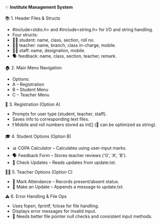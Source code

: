 

✨ <b>Institute Management System</b><br><br>
📚 1. Header Files & Structs
- #include<stdio.h> and #include<string.h> for I/O and string handling.
- Four structs:
- 👩‍🎓 student: name, class, section, roll no.
- 👨‍🏫 teacher: name, branch, class in-charge, mobile.
- 🧑‍💼 staff: name, designation, mobile.
- 🗣️ feedback: name, class, section, teacher, remark.

🏠 2. Main Menu Navigation
- Options:
- A – Registration
- B – Student Menu
- C – Teacher Menu

📝 3. Registration (Option A)
- Prompts for user type (student, teacher, staff).
- Saves info to corresponding text files.
- ❗ Mobile and roll numbers stored as int[] (🔄 can be optimized as string).

🎓 4. Student Options (Option B)
- 📊 CGPA Calculator – Calculates using user-input marks.
- 🗣️ Feedback Form – Stores teacher reviews ('G', 'A', 'B').
- 🔔 Check Updates – Reads updates from update.txt.

👩‍🏫 5. Teacher Options (Option C)
- 📝 Mark Attendance – Records present/absent status.
- 📢 Make an Update – Appends a message to update.txt.

⚠️ 6. Error Handling & File Ops
- Uses fopen, fprintf, fclose for file handling.
- Displays error messages for invalid input.
- 👀 Needs better file pointer null checks and consistent input methods.






